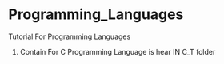 # Programming_Languages
Tutorial For  Programming Languages

1) Contain For C Programming Language is hear IN C_T folder
